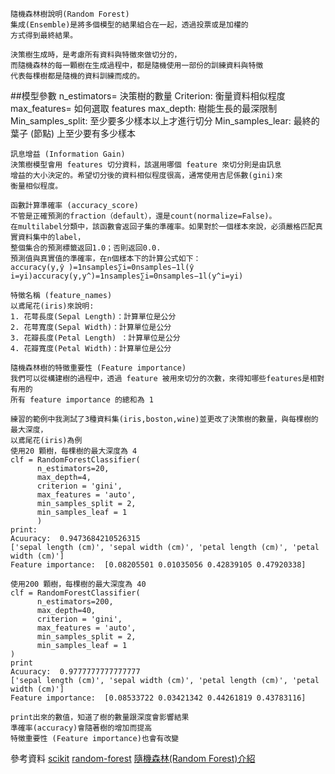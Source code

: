 	隨機森林樹說明(Random Forest)
	集成(Ensemble)是將多個模型的結果組合在一起，透過投票或是加權的
	方式得到最終結果。

	決策樹生成時，是考慮所有資料與特徵來做切分的，
	而隨機森林的每一顆樹在生成過程中，都是隨機使用一部份的訓練資料與特徵
	代表每棵樹都是隨機的資料訓練而成的。

##模型參數
	n_estimators= 決策樹的數量
	Criterion: 衡量資料相似程度
	max_features= 如何選取 features
	max_depth: 樹能生長的最深限制
	Min_samples_split: 至少要多少樣本以上才進行切分
	Min_samples_lear: 最終的葉子 (節點) 上至少要有多少樣本

	訊息增益 (Information Gain)
	決策樹模型會用 features 切分資料，該選用哪個 feature 來切分則是由訊息
	增益的大小決定的。希望切分後的資料相似程度很高，通常使用吉尼係數(gini)來
	衡量相似程度。

	函數計算準確率 (accuracy_score)
	不管是正確預測的fraction（default），還是count(normalize=False)。
	在multilabel分類中，該函數會返回子集的準確率。如果對於一個樣本來說，必須嚴格匹配真實資料集中的label，
	整個集合的預測標籤返回1.0；否則返回0.0.
	預測值與真實值的準確率，在n個樣本下的計算公式如下：
	accuracy(y,ŷ )=1nsamples∑i=0nsamples−1l(ŷ i=yi)accuracy(y,y^)=1nsamples∑i=0nsamples−1l(y^i=yi)
	
	特徵名稱 (feature_names)
	以鳶尾花(iris)來說明:
	1. 花萼長度(Sepal Length)：計算單位是公分
	2. 花萼寬度(Sepal Width)：計算單位是公分
	3. 花瓣長度(Petal Length) ：計算單位是公分
	4. 花瓣寬度(Petal Width)：計算單位是公分

	隨機森林樹的特徵重要性 (Feature importance)
	我們可以從構建樹的過程中，透過 feature 被用來切分的次數，來得知哪些features是相對有用的
	所有 feature importance 的總和為 1
	
	練習的範例中我測試了3種資料集(iris,boston,wine)並更改了決策樹的數量，與每棵樹的最大深度，
	以鳶尾花(iris)為例
	使用20 顆樹，每棵樹的最大深度為 4
	clf = RandomForestClassifier(
	      n_estimators=20, 
	      max_depth=4,
	      criterion = 'gini',
	      max_features = 'auto',
	      min_samples_split = 2,
	      min_samples_leaf = 1
	      )
	print:
	Acuuracy:  0.9473684210526315
	['sepal length (cm)', 'sepal width (cm)', 'petal length (cm)', 'petal width (cm)']
	Feature importance:  [0.08205501 0.01035056 0.42839105 0.47920338]

	使用200 顆樹，每棵樹的最大深度為 40
	clf = RandomForestClassifier(
	      n_estimators=200, 
	      max_depth=40,
	      criterion = 'gini',
	      max_features = 'auto',
	      min_samples_split = 2,
	      min_samples_leaf = 1
	)  
	print
	Acuuracy:  0.9777777777777777
	['sepal length (cm)', 'sepal width (cm)', 'petal length (cm)', 'petal width (cm)']
	Feature importance:  [0.08533722 0.03421342 0.44261819 0.43783116]

	print出來的數值，知道了樹的數量跟深度會影響結果
	準確率(accuracy)會隨著樹的增加而提高
	特徵重要性 (Feature importance)也會有改變


參考資料
[scikit](https://scikit-learn.org/dev/modules/ensemble.html)
[random-forest](https://medium.com/@Synced/how-random-forest-algorithm-works-in-machine-learning-3c0fe15b6674)
[隨機森林(Random Forest)介紹](https://medium.com/jameslearningnote/%E8%B3%87%E6%96%99%E5%88%86%E6%9E%90-%E6%A9%9F%E5%99%A8%E5%AD%B8%E7%BF%92-%E7%AC%AC3-5%E8%AC%9B-%E6%B1%BA%E7%AD%96%E6%A8%B9-decision-tree-%E4%BB%A5%E5%8F%8A%E9%9A%A8%E6%A9%9F%E6%A3%AE%E6%9E%97-random-forest-%E4%BB%8B%E7%B4%B9-7079b0ddfbda)




